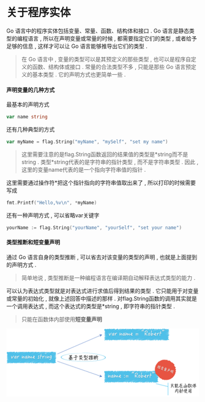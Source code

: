 # 关于程序实体

Go 语言中的程序实体包括变量、常量、函数、结构体和接口 . Go 语言是静态类型的编程语言 , 所以在声明变量或常量的时候 , 都需要指定它们的类型 , 或者给予足够的信息 , 这样才可以让 Go 语言能够推导出它们的类型 .

> 在 Go 语言中 , 变量的类型可以是其预定义的那些类型 , 也可以是程序自定义的函数、结构体或接口 . 常量的合法类型不多 , 只能是那些 Go 语言预定义的基本类型 . 它的声明方式也更简单一些 .

#### 声明变量的几种方式

最基本的声明方式

```go
var name string
```

还有几种典型的方式

```go
var myName = flag.String("myName", "mySelf", "set my name")
```

> 这里需要注意的是flag.String函数返回的结果值的类型是\*string而不是string . 类型\*string代表的是字符串的指针类型 , 而不是字符串类型 . 因此 , 这里的变量name代表的是一个指向字符串值的指针 .

这里需要通过操作符\*把这个指针指向的字符串值取出来了 , 所以打印的时候需要写成

```go
fmt.Printf("Hello,%v\n", *myName)
```

还有一种声明方式 , 可以省略var关键字

```go
yourName := flag.String("yourName", "yourSelf", "set your name")
```

#### 类型推断和短变量声明

通过 Go 语言自身的类型推断 , 可以省去对该变量的类型的声明 , 也就是上面提到的声明方式 . 

> 简单地说 , 类型推断是一种编程语言在编译期自动解释表达式类型的能力 .

可以认为表达式类型就是对表达式进行求值后得到结果的类型 . 它只能用于对变量或常量的初始化 , 就像上述回答中描述的那样 . 对flag.String函数的调用其实就是一个调用表达式 , 而这个表达式的类型是\*string , 即字符串的指针类型 . 

> 只能在函数体内部使用**短变量声明**

![](/assets/bianliangshengming.png)

